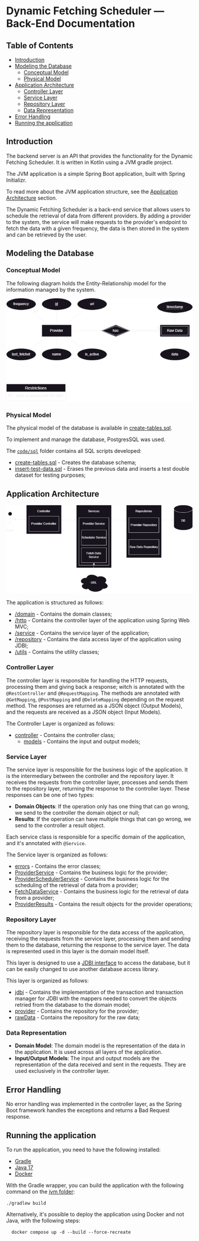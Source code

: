 # Dynamic Fetching Scheduler — Back-End Documentation

## Table of Contents

- [Introduction](#introduction)
- [Modeling the Database](#modeling-the-database)
    - [Conceptual Model](#conceptual-model)
    - [Physical Model](#physical-model)
- [Application Architecture](#application-architecture)
    - [Controller Layer](#controller-layer)
    - [Service Layer](#service-layer)
    - [Repository Layer](#repository-layer)
    - [Data Representation](#data-representation)
- [Error Handling](#error-handling)
- [Running the application](#running-the-application)

## Introduction

The backend server is an API that provides the functionality for the Dynamic Fetching Scheduler.
It is written in Kotlin using a JVM gradle project.

The JVM application is a simple Spring Boot application, built with Spring Initializr.

To read more about the JVM application structure, see the [Application Architecture](#application-architecture) section.

The Dynamic Fetching Scheduler is a back-end service that allows users to schedule the retrieval of data from different
providers.
By adding a provider to the system, the service will make requests to the provider's endpoint to fetch the
data with a given frequency, the data is then stored in the system and can be retrieved by the user.

## Modeling the Database

### Conceptual Model

The following diagram holds the Entity-Relationship model for the information managed by the system.

![EA Diagram](../../docs/img/fetcher-ea-model.png)

### Physical Model

The physical model of the database is available in [create-tables.sql](src/sql/create-tables.sql).

To implement and manage the database, PostgresSQL was used.

The [`code/sql`](src/sql) folder contains all SQL scripts developed:

- [create-tables.sql](src/sql/create-tables.sql) - Creates the database schema;
- [insert-test-data.sql](src/sql/insert-test-data.sql) - Erases the previous data and inserts a test double dataset for
  testing purposes;

## Application Architecture

![Application Architecture](../../docs/img/fetcher-system-architecture.png)

The application is structured as follows:

- [/domain](/src/main/kotlin/dynamicFetchingScheduler/server/domain) - Contains the domain classes;
- [/http](/src/main/kotlin/dynamicFetchingScheduler/server/http) - Contains the controller layer of the application
  using Spring Web MVC;
- [/service](/src/main/kotlin/dynamicFetchingScheduler/server/service) - Contains the service layer of the application;
- [/repository](/src/main/kotlin/dynamicFetchingScheduler/server/repository) - Contains the data access layer of the
  application using JDBI;
- [/utils](/src/main/kotlin/dynamicFetchingScheduler/utils) - Contains the utility classes;

### Controller Layer

The controller layer is responsible for handling the HTTP requests, processing them and giving back a response; witch is
annotated with the `@RestController` and `@RequestMapping`.
The methods are annotated with `@GetMapping`, `@PostMapping` and `@DeleteMapping` depending on the request method.
The responses are returned as a JSON object (Output Models),
and the requests are received as a JSON object (Input Models).

The Controller Layer is organized as follows:

- [controller](/src/main/kotlin/dynamicFetchingScheduler/server/http/controller) - Contains the controller class;
    - [models](/src/main/kotlin/dynamicFetchingScheduler/server/http/controller/models) - Contains the input and output
      models;

### Service Layer

The service layer is responsible for the business logic of the application.
It is the intermediary between the controller and the repository layer.
It receives the requests from the controller layer, processes and sends them to the repository layer,
returning the response to the controller layer.
These responses can be one of two types:

- **Domain Objects**: If the operation only has one thing that can go wrong, we send to the controller the domain object
  or null;
- **Results**: If the operation can have multiple things that can go wrong, we send to the controller a result object.

Each service class is responsible for a specific domain of the application, and it's annotated with `@Service`.

The Service layer is organized as follows:

- [errors](/src/main/kotlin/dynamicFetchingScheduler/server/service/errors) - Contains the error classes;
- [ProviderService](/src/main/kotlin/dynamicFetchingScheduler/server/service/ProviderService.kt) - Contains the business
  logic for the provider;
- [ProviderSchedulerService](/src/main/kotlin/dynamicFetchingScheduler/server/service/ProviderSchedulerService.kt) -
  Contains the business logic for the scheduling of the retrieval of data from a provider;
- [FetchDataService](/src/main/kotlin/dynamicFetchingScheduler/server/service/FetchDataService.kt) - Contains the
  business logic for the retrieval of data from a provider;
- [ProviderResults](/src/main/kotlin/dynamicFetchingScheduler/server/service/ProviderResults.kt) - Contains the result
  objects for the provider operations;

### Repository Layer

The repository layer is responsible for the data access of the application,
receiving the requests from the service layer,
processing them and sending them to the database, returning the response to the service layer.
The data is represented used in this layer is the domain model itself.

This layer is designed to use a [JDBI interface](https://jdbi.org/) to access the database,
but it can be easily changed to use another database access library.

This layer is organized as follows:

- [jdbi](/src/main/kotlin/dynamicFetchingScheduler/server/repository/jdbi) -
  Contains the implementation of the transaction and transaction manager for JDBI with the mappers
  needed to convert the objects retried from the database to the domain model;
- [provider](/src/main/kotlin/dynamicFetchingScheduler/server/repository/provider) - Contains the repository for the
  provider;
- [rawData](/src/main/kotlin/dynamicFetchingScheduler/server/repository/rawData) - Contains the repository for the raw
  data;

### Data Representation

- **Domain Model**: The domain model is the representation of the data in the application.
  It is used across all layers of the application.
- **Input/Output Models**: The input and output models are the representation of the data received and sent in the
  requests.
  They are used exclusively in the controller layer.

## Error Handling

No error handling was implemented in the controller layer,
as the Spring Boot framework handles the exceptions and returns a Bad Request response.

## Running the application

To run the application, you need to have the following installed:

- [Gradle](https://gradle.org/)
- [Java 17](https://www.oracle.com/java/technologies/javase-jdk17-downloads.html)
- [Docker](https://www.docker.com/)

With the Gradle wrapper, you can build the application with the following command on the [jvm folder](./../jvm):

```shell
./gradlew build
```

Alternatively, it's possible to deploy the application using Docker and not Java, with the following steps:

```shell
  docker compose up -d --build --force-recreate
```
